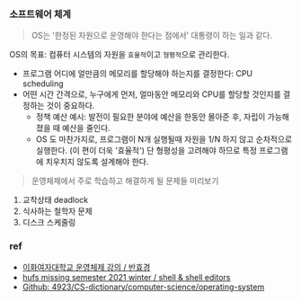 ### 소프트웨어 체계

> OS는 '한정된 자원으로 운영해야 한다는 점에서' 대통령이 하는 일과 같다.

OS의 목표: 컴퓨터 시스템의 자원을 `효율적`이고 `형평적`으로 관리한다.
- 프로그램 어디에 얼만큼의 메모리를 할당해야 하는지를 결정한다: CPU scheduling
- 어떤 시간 간격으로, 누구에게 먼저, 얼마동안 메모리와 CPU를 할당할 것인지를 결정하는 것이 중요하다.
    - 정책 예산 예시: 발전이 필요한 분야에 예산을 한동안 몰아준 후, 자립이 가능해졌을 때 예산을 줄인다.
    - OS 도 마찬가지로, 프로그램이 N개 실행될때 자원을 1/N 하지 않고 순차적으로 실행한다. (이 편이 더욱 '효율적') 단 형평성을 고려해야 하므로 특정 프로그램에 치우치지 않도록 설계해야 한다.

> 운영체제에서 주로 학습하고 해결하게 될 문제들 미리보기
1. 교착상태 deadlock
2. 식사하는 철학자 문제
3. 디스크 스케줄링

### ref
- [이화여자대학교 운영체제 강의 / 반효경](http://www.kocw.net/home/search/kemView.do?kemId=1046323)
- [hufs missing semester 2021 winter / shell & shell editors](https://4923i.notion.site/Shell-Shell-Editors-4b0d78a98eb5401b875c3c5f7c8d08a9)
- [Github: 4923/CS-dictionary/computer-science/operating-system](https://github.com/4923/CS-dictionary/tree/main/computer-science/operating-system)
